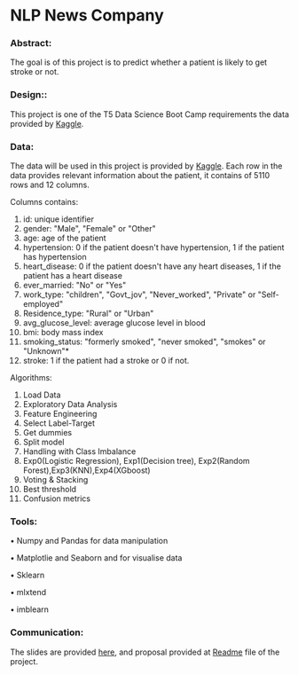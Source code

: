 # NLP News Company


### Abstract:

The goal is of this project is to predict whether a patient is likely to get stroke or not. 

### Design::

This project is one of the T5 Data Science Boot Camp requirements the data provided by <a href="https://www.kaggle.com/fedesoriano/stroke-prediction-dataset">Kaggle</a>. 

### Data:
The data will be used in this project is provided by <a href="https://www.kaggle.com/fedesoriano/stroke-prediction-dataset">Kaggle</a>. 
Each row in the data provides relevant information about the patient, it contains of 5110 rows and 12 columns.

Columns contains:

1) id: unique identifier
2) gender: "Male", "Female" or "Other"
3) age: age of the patient
4) hypertension: 0 if the patient doesn't have hypertension, 1 if the patient has hypertension
5) heart_disease: 0 if the patient doesn't have any heart diseases, 1 if the patient has a heart disease
6) ever_married: "No" or "Yes"
7) work_type: "children", "Govt_jov", "Never_worked", "Private" or "Self-employed"
8) Residence_type: "Rural" or "Urban"
9) avg_glucose_level: average glucose level in blood
10) bmi: body mass index
11) smoking_status: "formerly smoked", "never smoked", "smokes" or "Unknown"*
12) stroke: 1 if the patient had a stroke or 0 if not.


Algorithms:

1.	Load Data 
2.	Exploratory Data Analysis
3.	Feature Engineering 
4.	Select Label-Target
5.	Get dummies
6.	Split model
7.	Handling with Class Imbalance
8.	Exp0(Logistic Regression), Exp1(Decision tree), Exp2(Random Forest),Exp3(KNN),Exp4(XGboost)
9.	Voting & Stacking
10.	Best threshold
11.	Confusion metrics



### Tools:

•	Numpy and Pandas for data manipulation 

•	Matplotlie and Seaborn and for visualise data

•	Sklearn 

• mlxtend

• imblearn 

### Communication:

The slides are provided <a href="https://github.com/RazanAlzahrani1/Stroke_Classification/blob/main/Stroke_Classification_Presentation.pdf">here</a>, and proposal provided at <a href="https://github.com/RazanAlzahrani1/Stroke_Classification">Readme</a> file of the project.
